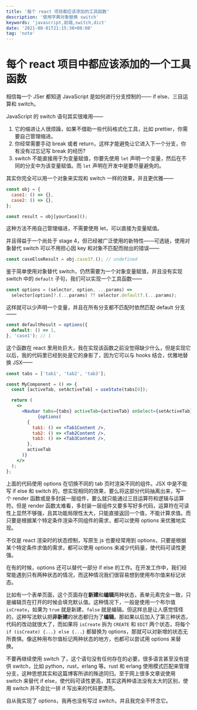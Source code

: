 ```yaml
---
title: '每个 react 项目都应该添加的工具函数'
description: '使用字典对象替换 switch'
keywords: 'javascript,前端,switch,dict'
date: '2021-08-01T21:15:30+08:00'
tag: 'note'
---
```


# 每个 react 项目中都应该添加的一个工具函数

相信每一个 JSer 都知道 JavaScript 是如何进行分支控制的—— if else、三目运算和 switch。

JavaScript 的 switch 语句其实很难用——

1. 它的缩进让人很烦躁，如果不借助一些代码格式化工具，比如 prettier，你需要自己管理缩进。
2. 你经常需要手动 break 或者 return，这样才能避免让它进入下一个分支，你有没有过忘记写 break 的经历?
3. switch 不能直接用于为变量赋值，你要先使用 `let` 声明一个变量，然后在不同的分支中为该变量赋值。而 `let` 声明在开发中是要尽量避免的。

其实你完全可以用一个对象来实现和 switch 一样的效果，并且更优雅——

```jsx
const obj = {
  case1: () => {},
  case2: () => {},
};

const result = obj[yourCase]();
```

这种方法不用自己管理缩进，不需要使用 let，可以直接为变量赋值。

并且得益于一个尚处于 stage 4，但已经被广泛使用的新特性——可选链，使用对象替代 switch 可以不用担心因 key 和对象不匹配而抛出的错误——

```jsx
const caseElseResult = obj.case3?.(); // undefined
```

鉴于简单使用对象替代 switch，仍然需要为一个对象变量赋值，并且没有实现 switch 中的 `default` 子句，我们可以实现一个工具函数——

```jsx
const options = (selector, option, ...params) =>
  selector[option]?.(...params) ?? selector.default?.(...params);
```

这样就可以少声明一个变量，并且在所有分支都不匹配时依然匹配 default 分支——

```jsx
const defaultResult = options({
  default: () => 1,
}, 'case1'); // 1
```

这个函数在 react 里用处巨大，我在实现该函数之前没觉得缺少什么，但是实现它以后，我的代码里已经到处是它的身影了，因为它可以与 hooks 结合，优雅地替换 JSX——

```jsx
const tabs = ['tab1', 'tab2', 'tab3'];

const MyComponent = () => {
  const [activeTab, setActiveTab] = useState(tabs[0]);

  return (
    <>
      <Navbar tabs={tabs} activeTab={activeTab} onSelect={setActiveTab} />
			{options(
        {
          tab1: () => <Tab1Content />,
          tab2: () => <Tab2Content />,
          tab3: () => <Tab3Content />,
        },
        activeTab
      )}
    </>
  );
};
```

上面的代码使用 options 在切换不同的 tab 页时渲染不同的组件。JSX 中是不能写 if else 和 switch 的，想实现相同的效果，要么将这部分代码抽离出来，写一个 render 函数或是多封装一层组件，要么就只能通过三目运算符和逻辑与运算符。但是 render 函数太难看，多封装一层组件又要多写好多代码，运算符在可读性上显然不够强，且其功能局限性太大，只能直接返回一个值，不能计算求值。而只要是根据某个特定条件渲染不同组件的需求，都可以使用 options 来优雅地实现。

不仅是 react 渲染时的状态控制，写原生 js 也要经常用到 options，只要是根据某个特定条件求值的需求，都可以使用 options 来减少代码量，使代码可读性更强。

在有的时候，options 还可以替代一部分 if else 的工作。在开发工作中，我们经常能遇到只有两种状态的情况，而这种情况我们很容易想到使用布尔值来标记状态。

比如有一个表单页面，这个页面存在**新建**和**编辑**两种状态，表单元素完全一致，只是编辑页在打开的时候会填充默认值。这种情况下，一般是使用一个布尔值 `isCreate`，如果为 `true` 就是新建，`false` 就是编辑。但这样总是让人感觉怪怪的，这种写法默认把**非新建**的状态都归为了**编辑**。那如果以后加入了第三种状态，代码的改动就很大了，而如果将 `isCreate` 拆为 `CREATE` 和 `EDIT` 两个状态，将每个 `if (isCreate) {...} else {...}` 都替换为 options，那就可以对新增的状态无所畏惧。像这种用布尔值标记两种状态的地方，也都可以尝试用 options 来替换。

不要再继续使用 switch 了，这个语句没有任何存在的必要，很多语言甚至没有提供 switch，比如 python，rust，erlang 等。rust 和 erlang 使用模式匹配来管理分支，这种思想其实和这篇博客所讲的殊途同归。至于网上很多文章说使用 switch 来替代 if else，使代码可读性更高，其实这两种语法没有太大的区别，使用 switch 并不会比一排 if 写出来的代码更漂亮。

自从我实现了 options，我再也没有写过 switch，并且我完全不怀念它。